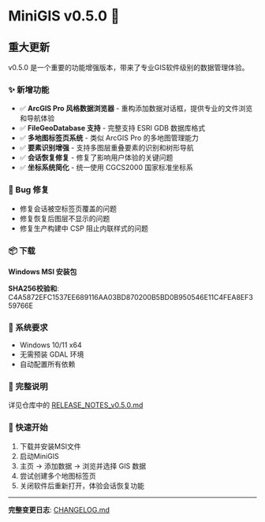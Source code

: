 # MiniGIS v0.5.0 🎉

## 重大更新

v0.5.0 是一个重要的功能增强版本，带来了专业GIS软件级别的数据管理体验。

### ✨ 新增功能

- ✅ **ArcGIS Pro 风格数据浏览器** - 重构添加数据对话框，提供专业的文件浏览和导航体验
- ✅ **FileGeoDatabase 支持** - 完整支持 ESRI GDB 数据库格式
- ✅ **多地图标签页系统** - 类似 ArcGIS Pro 的多地图管理能力
- ✅ **要素识别增强** - 支持多图层重叠要素的识别和树形导航
- ✅ **会话恢复修复** - 修复了影响用户体验的关键问题
- ✅ **坐标系统简化** - 统一使用 CGCS2000 国家标准坐标系

### 🐛 Bug 修复

- 修复会话被空标签页覆盖的问题
- 修复恢复后图层不显示的问题
- 修复生产构建中 CSP 阻止内联样式的问题

### 📦 下载

**Windows MSI 安装包**

**SHA256校验和**: C4A5872EFC1537EE689116AA03BD870200B5BD0B950546E11C4FEA8EF359766E

### 🔧 系统要求

- Windows 10/11 x64
- 无需预装 GDAL 环境
- 自动配置所有依赖

### 📖 完整说明

详见仓库中的 [RELEASE_NOTES_v0.5.0.md](./docs/releases/RELEASE_NOTES_v0.5.0.md)

### 🎯 快速开始

1. 下载并安装MSI文件
2. 启动MiniGIS
3. 主页 → 添加数据 → 浏览并选择 GIS 数据
4. 尝试创建多个地图标签页
5. 关闭软件后重新打开，体验会话恢复功能

---

**完整变更日志**: [CHANGELOG.md](./CHANGELOG.md)
